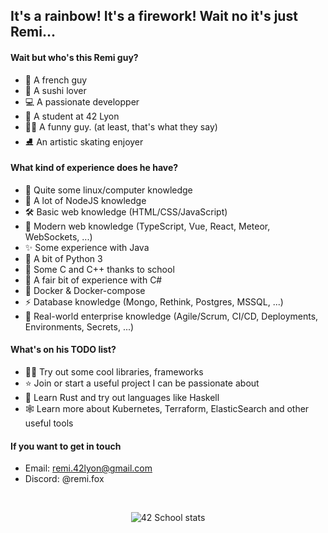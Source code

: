## It's a rainbow! It's a firework! Wait no it's just Remi...

#### Wait but who's this Remi guy?

- 🥖 A french guy
- 🍣 A sushi lover
- 💻 A passionate developper
- 📘 A student at 42 Lyon
- 🤵🏻 A funny guy. (at least, that's what they say)
- ⛸️ An artistic skating enjoyer

#### What kind of experience does he have?

- 💾 Quite some linux/computer knowledge
- 🌱 A lot of NodeJS knowledge
- 🛠 Basic web knowledge (HTML/CSS/JavaScript)
- 📜 Modern web knowledge (TypeScript, Vue, React, Meteor, WebSockets, ...)
- ✨ Some experience with Java
- 🎈 A bit of Python 3
- 🔨 Some C and C++ thanks to school
- 🎷 A fair bit of experience with C#
- 🐳 Docker & Docker-compose
- ⚡ Database knowledge (Mongo, Rethink, Postgres, MSSQL, ...)
- 👥 Real-world enterprise knowledge (Agile/Scrum, CI/CD, Deployments, Environments, Secrets, ...)

#### What's on his TODO list?

- 👨‍🏫 Try out some cool libraries, frameworks
- ⭐ Join or start a useful project I can be passionate about
- 📖 Learn Rust and try out languages like Haskell
- 🕸️ Learn more about Kubernetes, Terraform, ElasticSearch and other useful tools

#### If you want to get in touch

- Email: remi.42lyon@gmail.com
- Discord: @remi.fox

<br/>
<p align="center">
  <img src="https://badge42.vercel.app/api/v2/cl32xb6ly00110al6st7n8c7y/stats?cursusId=21&coalitionId=undefined" alt="42 School stats" />
</p>
